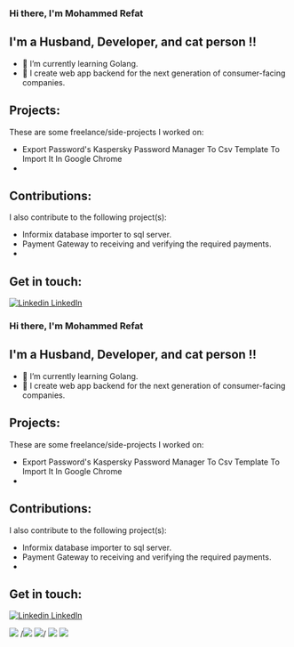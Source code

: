 
### Hi there, I'm Mohammed Refat  



## I'm a Husband, Developer, and cat person !!

- 🌱 I’m currently learning Golang.
- 🌟 I create web  app backend for the next generation of consumer-facing companies.

## Projects:
These are some freelance/side-projects I worked on:
- Export Password's Kaspersky Password Manager To Csv Template To Import It In Google Chrome
-

## Contributions:
I also contribute to the following project(s):

- Informix database importer to sql server.
- Payment Gateway to receiving and verifying the required payments.
-


## Get in touch:

[![Linkedin](https://i.stack.imgur.com/gVE0j.png) LinkedIn](https://www.linkedin.com/in/mohammedreffat/)




### Hi there, I'm Mohammed Refat  



## I'm a Husband, Developer, and cat person !!

- 🌱 I’m currently learning Golang.
- 🌟 I create web  app backend for the next generation of consumer-facing companies.

## Projects:
These are some freelance/side-projects I worked on:
- Export Password's Kaspersky Password Manager To Csv Template To Import It In Google Chrome
-

## Contributions:
I also contribute to the following project(s):

- Informix database importer to sql server.
- Payment Gateway to receiving and verifying the required payments.
-


## Get in touch:

[![Linkedin](https://i.stack.imgur.com/gVE0j.png) LinkedIn](https://www.linkedin.com/in/mohammedreffat/)



![](https://github-profile-summary-cards.vercel.app/api/cards/profile-details?username=mohammedrefaat&theme=github)
/*![](https://github-profile-summary-cards.vercel.app/api/cards/repos-per-language?username=mohammedrefaat&theme=github)
![](https://github-profile-summary-cards.vercel.app/api/cards/most-commit-language?username=mohammedrefaat&theme=github)*/
![](https://github-profile-summary-cards.vercel.app/api/cards/stats?username=mohammedrefaat&theme=github)
![](https://github-profile-summary-cards.vercel.app/api/cards/productive-time?username=mohammedrefaat&theme=github)


